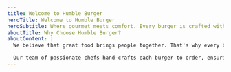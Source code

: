 ```yaml
---
title: Welcome to Humble Burger
heroTitle: Welcome to Humble Burger
heroSubtitle: Where gourmet meets comfort. Every burger is crafted with passion, using the freshest ingredients and served with a smile.
aboutTitle: Why Choose Humble Burger?
aboutContent: |
  We believe that great food brings people together. That's why every burger at Humble Burger is made with care, using only the finest ingredients sourced from local farms and suppliers who share our commitment to quality and sustainability.

  Our team of passionate chefs hand-crafts each burger to order, ensuring that every bite is as delicious as the last. From our signature sauces to our perfectly toasted buns, every detail matters.
---
```

